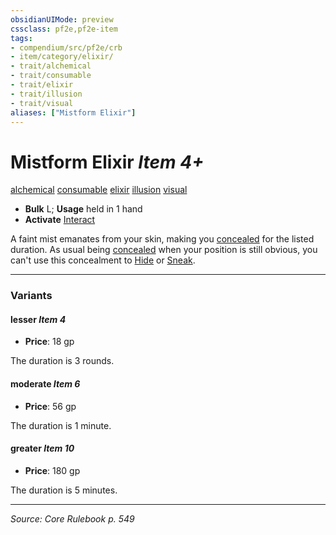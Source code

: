 ```yaml
---
obsidianUIMode: preview
cssclass: pf2e,pf2e-item
tags:
- compendium/src/pf2e/crb
- item/category/elixir/
- trait/alchemical
- trait/consumable
- trait/elixir
- trait/illusion
- trait/visual
aliases: ["Mistform Elixir"]
---
```

# Mistform Elixir *Item 4+*  
[alchemical](alchemical.md "Alchemical Item Trait")  [consumable](consumable.md "Consumable Item Trait")  [elixir](elixir.md "Elixir Item Trait")  [illusion](illusion.md "Illusion School Trait")  [visual](visual.md "Visual Effect Trait")  

- **Bulk** L; **Usage** held in 1 hand
- **Activate** [Interact](interact.md)

A faint mist emanates from your skin, making you [concealed](conditions.md#Concealed) for the listed duration. As usual being [concealed](conditions.md#Concealed) when your position is still obvious, you can't use this concealment to [Hide](Reference/Rules/Actions/hide.md) or [Sneak](sneak.md).

---

### Variants

#### lesser *Item 4*

- **Price**: 18 gp

The duration is 3 rounds.

#### moderate *Item 6*

- **Price**: 56 gp

The duration is 1 minute.

#### greater *Item 10*

- **Price**: 180 gp

The duration is 5 minutes.

---
*Source: Core Rulebook p. 549*